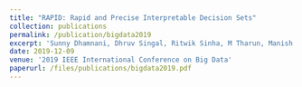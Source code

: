 ```yaml
---
title: "RAPID: Rapid and Precise Interpretable Decision Sets"
collection: publications
permalink: /publication/bigdata2019
excerpt: 'Sunny Dhamnani, Dhruv Singal, Ritwik Sinha, M Tharun, Manish Dash'
date: 2019-12-09
venue: '2019 IEEE International Conference on Big Data'
paperurl: /files/publications/bigdata2019.pdf
---
```

